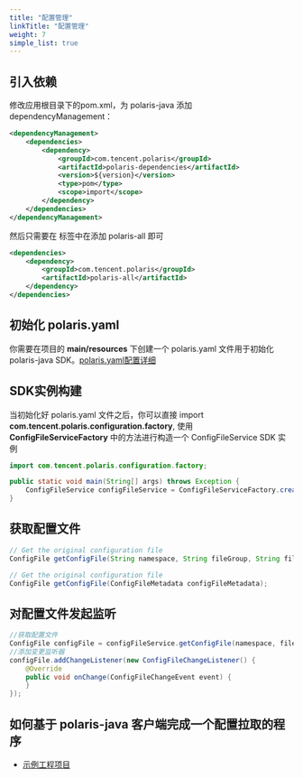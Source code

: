 ```yaml
---
title: "配置管理"
linkTitle: "配置管理"
weight: 7
simple_list: true
---
```


## 引入依赖

修改应用根目录下的pom.xml，为 polaris-java 添加 dependencyManagement：

```xml
<dependencyManagement>
    <dependencies>
        <dependency>
            <groupId>com.tencent.polaris</groupId>
            <artifactId>polaris-dependencies</artifactId>
            <version>${version}</version>
            <type>pom</type>
            <scope>import</scope>
        </dependency>
    </dependencies>
</dependencyManagement>
```

然后只需要在 **<dependencies></dependencies>** 标签中在添加 polaris-all 即可

```xml
<dependencies>
    <dependency>
        <groupId>com.tencent.polaris</groupId>
        <artifactId>polaris-all</artifactId>
    </dependency>
</dependencies>
```


## 初始化 polaris.yaml

你需要在项目的 **main/resources** 下创建一个 polaris.yaml 文件用于初始化 polaris-java SDK。[polaris.yaml配置详细](https://github.com/polarismesh/polaris-java/blob/main/polaris-common/polaris-config-default/src/main/resources/conf/default-config.yml)


## SDK实例构建

当初始化好 polaris.yaml 文件之后，你可以直接 import **com.tencent.polaris.configuration.factory**, 使用 **ConfigFileServiceFactory** 中的方法进行构造一个 ConfigFileService SDK 实例

```java
import com.tencent.polaris.configuration.factory;

public static void main(String[] args) throws Exception {
    ConfigFileService configFileService = ConfigFileServiceFactory.createConfigFileService();
}
```

## 获取配置文件

```java
// Get the original configuration file
ConfigFile getConfigFile(String namespace, String fileGroup, String fileName);

// Get the original configuration file
ConfigFile getConfigFile(ConfigFileMetadata configFileMetadata);
```

## 对配置文件发起监听

```java
//获取配置文件
ConfigFile configFile = configFileService.getConfigFile(namespace, fileGroup, fileName);
//添加变更监听器
configFile.addChangeListener(new ConfigFileChangeListener() {
	@Override
	public void onChange(ConfigFileChangeEvent event) {
	}
});
```


## 如何基于 polaris-java 客户端完成一个配置拉取的程序

- [示例工程项目](https://github.com/polarismesh/polaris-java/tree/main/polaris-examples/configuration-example/src/main/java/com/tencent/polaris/configuration/example)

